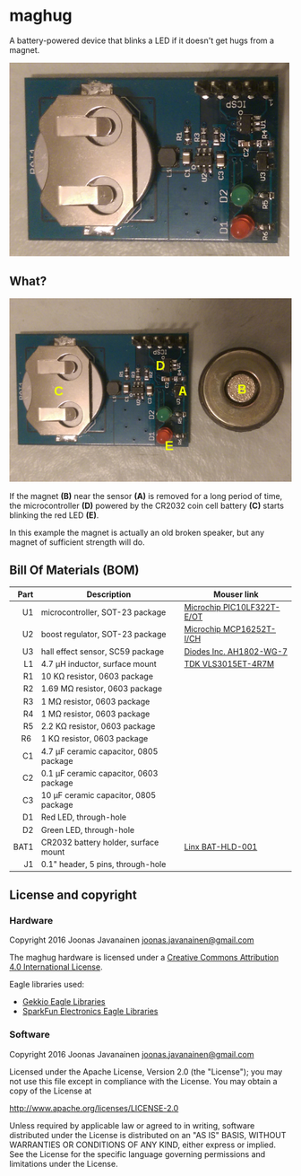 # maghug

A battery-powered device that blinks a LED if it doesn't get hugs from a magnet.

![maghug v1.0](maghug-v1.0.jpg)

## What?

![maghug v1.0 with annotations](maghug-v1.0-annotated.jpg)

If the magnet **(B)** near the sensor **(A)** is removed for a long period of
time, the microcontroller **(D)** powered by the CR2032 coin cell battery
**(C)** starts blinking the red LED **(E)**.

In this example the magnet is actually an old broken speaker, but any magnet of
sufficient strength will do.

## Bill Of Materials (BOM)

| Part  | Description                             | Mouser link                                                                                                |
| ----: | --------------------------------------- | ---------------------------------------------------------------------------------------------------------- |
| U1    | microcontroller, SOT-23 package         | [Microchip PIC10LF322T-E/OT](http://www.mouser.com/search/ProductDetail.aspx?r=579%2dPIC10LF322T%2dE%2fOT) |
| U2    | boost regulator, SOT-23 package         | [Microchip MCP16252T-I/CH](http://www.mouser.com/search/ProductDetail.aspx?r=579%2dMCP16252T%2dI%2fCH)     |
| U3    | hall effect sensor, SC59 package        | [Diodes Inc. AH1802-WG-7](http://www.mouser.com/search/ProductDetail.aspx?r=621%2dAH1802%2dWG%2d7)         |
| L1    | 4.7 µH inductor, surface mount          | [TDK VLS3015ET-4R7M](http://www.mouser.com/search/ProductDetail.aspx?r=810%2dVLS3015ET%2d4R7M)             |
| R1    | 10 KΩ resistor, 0603 package            |                                                                                                            |
| R2    | 1.69 MΩ resistor, 0603 package          |                                                                                                            |
| R3    | 1 MΩ resistor, 0603 package             |                                                                                                            |
| R4    | 1 MΩ resistor, 0603 package             |                                                                                                            |
| R5    | 2.2 KΩ resistor, 0603 package           |                                                                                                            |
| R6    | 1 KΩ resistor, 0603 package             |                                                                                                            |
| C1    | 4.7 µF ceramic capacitor, 0805 package  |                                                                                                            |
| C2    | 0.1 µF ceramic capacitor, 0603 package  |                                                                                                            |
| C3    | 10 µF ceramic capacitor, 0805 package   |                                                                                                            |
| D1    | Red LED, through-hole                   |                                                                                                            |
| D2    | Green LED, through-hole                 |                                                                                                            |
| BAT1  | CR2032 battery holder, surface mount    | [Linx BAT-HLD-001](http://www.mouser.com/search/ProductDetail.aspx?r=712%2dBAT%2dHLD%2d001)                |
| J1    | 0.1" header, 5 pins, through-hole       |                                                                                                            |

## License and copyright

### Hardware

Copyright 2016 Joonas Javanainen joonas.javanainen@gmail.com

The maghug hardware is licensed under a
[Creative Commons Attribution 4.0 International License](http://creativecommons.org/licenses/by/4.0/).

Eagle libraries used:

* [Gekkio Eagle Libraries](https://github.com/Gekkio/gekkio-eagle-libraries)
* [SparkFun Electronics Eagle Libraries](https://github.com/sparkfun/SparkFun-Eagle-Libraries)

### Software

Copyright 2016 Joonas Javanainen joonas.javanainen@gmail.com

Licensed under the Apache License, Version 2.0 (the "License");
you may not use this file except in compliance with the License.
You may obtain a copy of the License at

http://www.apache.org/licenses/LICENSE-2.0

Unless required by applicable law or agreed to in writing, software
distributed under the License is distributed on an "AS IS" BASIS,
WITHOUT WARRANTIES OR CONDITIONS OF ANY KIND, either express or implied.
See the License for the specific language governing permissions and
limitations under the License.
